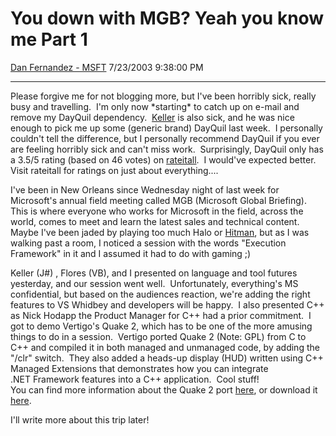 <div id="page">

# You down with MGB? Yeah you know me Part 1

[Dan Fernandez -
MSFT](https://social.msdn.microsoft.com/profile/Dan%20Fernandez%20-%20MSFT)
7/23/2003 9:38:00 PM

-----

<div id="content">

Please forgive me for not blogging more, but I've been horribly sick,
really busy and travelling.  I'm only now \*starting\* to catch up on
e-mail and remove my DayQuil dependency. 
[Keller](http://blogs.gotdotnet.com/briankel) is also sick, and he was
nice enough to pick me up some (generic brand) DayQuil last week.  I
personally couldn't tell the difference, but I personally
recommend DayQuil if you ever are feeling horribly sick and can't miss
work.  Surprisingly, DayQuil only has a 3.5/5 rating (based on 46
votes) on
[rateitall](http://www.rateitall.com/item.asp?i=08B9EF38-A4FE-4199-AAFC-6B117E70924C). 
I would've expected better.  Visit rateitall for ratings on just about
everything.... 

I've been in New Orleans since Wednesday night of last week for
Microsoft's annual field meeting called MGB (Microsoft Global
Briefing).  This is where everyone who works for Microsoft in the
field, across the world, comes to meet and learn the latest sales and
technical content.  Maybe I've been jaded by playing too much Halo or
[Hitman](http://www.xbox.com/hitman2silentassassin/default.htm?cs_catalog=cat%2dus),
but as I was walking past a room, I noticed a session with the words
"Execution Framework" in it and I assumed it had to do with gaming ;)

Keller (J\#) , Flores (VB), and I presented on language and tool futures
yesterday, and our session went well.  Unfortunately, everything's MS
confidential, but based on the audiences reaction, we're adding the
right features to VS Whidbey and developers will be happy.  I also
presented C++ as Nick Hodapp the Product Manager for C++ had a prior
commitment.  I got to demo Vertigo's Quake 2, which has to be one of the
more amusing things to do in a session.  Vertigo ported Quake 2 (Note:
GPL) from C to C++ and compiled it in both managed and unmanaged code,
by adding the "/clr" switch.  They also added a heads-up display (HUD)
written using C++ Managed Extensions that demonstrates how you
can integrate .NET Framework features into a C++ application.  Cool
stuff\!  
You can find more information about the Quake 2 port
[here](http://www.vertigosoftware.com/Quake2.htm), or download it
[here](http://www.notouchdeploy.net/quake2/Quake%20II%20.NET.msi).  

I'll write more about this trip later\!

</div>

</div>
